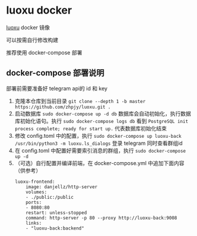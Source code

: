 # luoxu docker
[luoxu](https://github.com/lilydjwg/luoxu) docker 镜像

可以按需自行修改构建

推荐使用 docker-compose 部署

## docker-compose 部署说明
部署前需要准备好 telegram api的 id 和 key

1. 克隆本仓库到当前目录 ```git clone --depth 1 -b master https://github.com/zhpjy/luoxu.git .```
1. 启动数据库 ```sudo docker-compose up -d db``` 数据库会自动初始化，执行数据库初始化语句。执行 ```sudo docker-compose logs db``` 看到 ```PostgreSQL init process complete; ready for start up.``` 代表数据库初始化结束
1. 修改 config.toml 中的配置，执行 ```sudo docker-compose up luoxu-back /usr/bin/python3 -m luoxu.ls_dialogs``` 登录 telegram 同时查看群组id
1. 在 config.toml 中配置好需要索引消息的群组，执行 ```sudo docker-compose up -d```
1. （可选）自行配置并编译前端，在 docker-compose.yml 中追加下面内容（供参考）
    ```
    luoxu-frontend:
        image: danjellz/http-server
        volumes:
        - ./public:/public
        ports:
        - 8080:80
        restart: unless-stopped
        command: http-server -p 80 --proxy http://luoxu-back:9008
        links:
        - "luoxu-back:backend"
    ```
